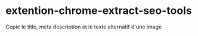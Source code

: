 # extention-chrome-extract-seo-tools

Copie le title, meta description et le texte alternatif d'une image


